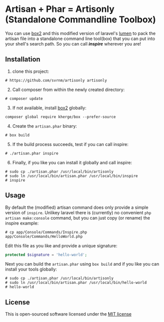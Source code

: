 # Artisan + Phar = Artisonly (Standalone Commandline Toolbox)

You can use [box2](https://github.com/box-project/box2/) and this modified version of laravel's [lumen](http://lumen.laravel.com/) to pack the artisan file into a standalone command line tool(box) that you can put into your shell's search path. So you can call ***inspire*** wherever you are!

## Installation

1. clone this project:

```
# https://github.com/svrnm/artisonly artisonly
```

2. Call composer from within the newly created directory:

```
# composer update
```

3. If not available, install [box2](https://github.com/box-project/box2/) globally:

```
composer global require kherge/box --prefer-source
```

4. Create the ```artisan.phar``` binary:

```
# box build
```

5. If the build process succeeds, test if you can call inspire:

```
# ./artisan.phar inspire
```

6. Finally, if you like you can install it globally and call inspire:

```
# sudo cp ./artisan.phar /usr/local/bin/artisonly
# sudo ln /usr/local/bin/artisan.phar /usr/local/bin/inspire
# inspire
```


## Usage

By default the (modified) artisan command does only provide a simple version of ```inspire```. Unlikey laravel there is (currently) no convenient ```php artisan make:console``` command, but you can just copy (or rename) the inspire example:

```
# cp app/Console/Commands/Inspire.php app/Console/Commands/HelloWorld.php
```

Edit this file as you like and provide a unique signature:

```php
protected $signature = 'hello-world';
```
Next you can build the ```artisan.phar``` using ```box build``` and if you like you can install your tools globally:

```
# sudo cp ./artisan.phar /usr/local/bin/artisonly
# sudo ln /usr/local/bin/artisan.phar /usr/local/bin/hello-world
# hello-world
```



## License

This is open-sourced software licensed under the [MIT license](http://opensource.org/licenses/MIT)
